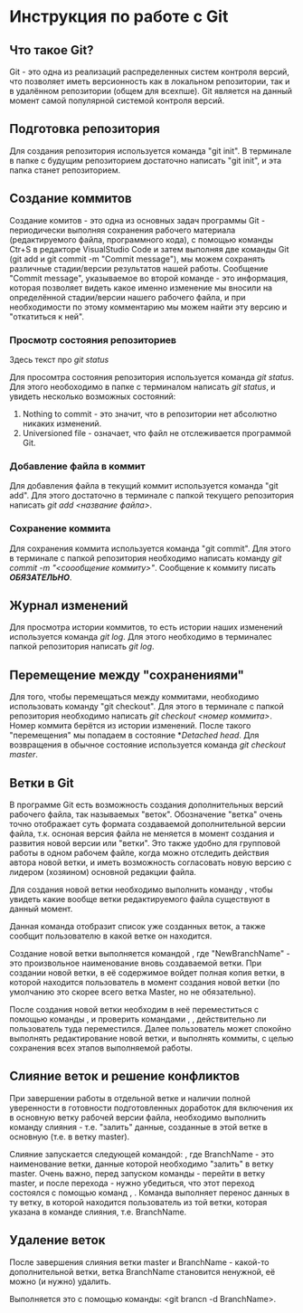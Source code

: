 # Инструкция по работе с Git

## Что такое Git?

Git - это одна из реализаций распределенных систем контроля версий, что позволяет иметь версионность как в локальном репозитории, так и в удалённом репозитории (общем для всехпше). Git 
является на данный момент самой популярной системой контроля версий.

## Подготовка репозитория
Для создания репозитория используется команда "git init". В терминале в папке с будущим репозиторием достаточно написать "git init", и эта папка станет репозиторием.

## Создание коммитов

Создание комитов - это одна из основных задач программы Git -  периодически выполняя сохранения рабочего материала (редактируемого файла, программного кода), с помощью команды Ctr+S в редакторе VisualStudio Code и затем выполняя две команды Git (git add <filename> и git commit -m "Commit message"), мы можем сохранять различные стадии/версии результатов нашей работы. Сообщение "Commit message", указываемое во второй команде - это информация, которая позволяет видеть какое именно изменение мы вносили на определённой стадии/версии нашего рабочего файла, и при необходимости по этому комментарию мы можем найти эту версию и "откатиться к ней".


### Просмотр состояния репозиториев
Здесь текст про *git status*

Для просомтра состояния репозитория используется команда *git status*.  Для этого необоходимо в папке с терминалом написать *git status*, и увидеть несколько возможных состояний:
1. Nothing to commit - это значит, что в репозитории нет абсолютно никаких изменений.
2. Universioned file - означает, что файл не отслеживается программой Git.


### Добавление файла в коммит
Для добавления файла в текущий коммит используется команда "git add". Для этого достаточно в терминале с папкой текущего репозитория написать *git add <название файла>*.

### Сохранение коммита
Для сохранения коммита используется команда "git commit". Для этого в терминале с папкой репозитория необходимо написать команду *git commit -m "<соообщение коммиту>"*. Сообщение к коммиту писать ***ОБЯЗАТЕЛЬНО***.


## Журнал изменений
Для просмотра истории коммитов, то есть истории наших изменений используется команда *git log*. Для этого необходимо в терминалес папкой репозитория написать *git log*. 

## Перемещение между "сохранениями"

Для того, чтобы перемещаться между коммитами, необходимо использовать команду "git checkout". Для этого в терминале с папкой репозитория необходимо написать *git checkout <номер коммита>*. Номер коммита берётся из истории изменений. После такого "перемещения" мы попадаем в состояние **Detached head*. Для возвращения в обычное состояние используется команда *git checkout master*.

## Ветки в Git
В программе Git есть возможность создания дополнительных версий рабочего файла, так называемых "веток". Обозначение "ветка" очень точно отображает суть формата создаваемой дополнительной версии файла, т.к. осноная версия файла не меняется в момент создания и развития новой версии или "ветки". Это также удобно для групповой работы в одном рабочем файле, когда можно отследить действия автора новой ветки, и иметь возможность согласовать новую версию с лидером (хозяином) основной редакции файла.

Для создания новой ветки необходимо выполнить команду <git branch>, чтобы увидеть какие вообще ветки редактируемого файла существуют в данный момент.

Данная команда отобразит список уже созданных веток, а также сообщит пользователю в какой ветке он находится. 

Создание новой ветки выполняется командой <git branch NewBranchName>, где "NewBranchName" - это произвольное наименование вновь создаваемой ветки. При создании новой ветки, в её содержимое войдет полная копия ветки, в которой находится пользователь в момент создания новой ветки (по умолчанию это скорее всего ветка Master, но не обязательно).

После создания новой ветки необходим в неё переместиться с помощью команды <git checkout NewBranchName>, и проверить командами <git branch>, <git status>, действительно ли пользователь туда переместился.
Далее пользователь может спокойно выполнять редактирование новой ветки, и выполнять коммиты, с целью сохранения всех этапов выполняемой работы.


## Слияние веток и решение конфликтов

При завершении работы в отдельной ветке и наличии полной уверенности в готовности подготовленных доработок для включения их в основную ветку рабочей версии файла, необходимо выполнить команду слияния - т.е. "залить" данные, созданные в этой ветке в основную (т.е. в ветку master).

Слияние запускается следующей командой: <git merge BranchName>, где BranchName - это наименование ветки, данные которой необходимо "залить" в ветку master.
Очень важно, перед запуском команды - перейти в ветку master, и после перехода - нужно убедиться, что этот переход состоялся с помощью команд <git branch>, <git status>.
Команда <git merge> выполняет перенос данных в ту ветку, в которой находится пользователь из той ветки, которая указана в команде слияния, т.е. BranchName.


## Удаление веток   

После завершения слияния ветки master и BranchName - какой-то дополнительной ветки, ветка BranchName становится ненужной, её можно (и нужно) удалить. 

Выполняется это с помощью команды: <git brancn -d BranchName>.

